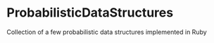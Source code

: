 # ProbabilisticDataStructures
Collection of a few probabilistic data structures implemented in Ruby
